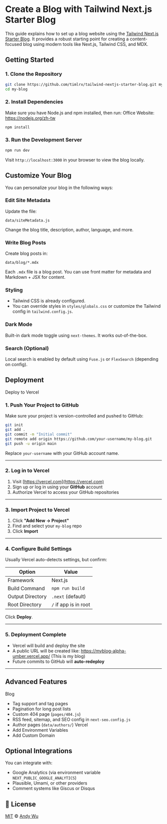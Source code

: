 # Create a Blog with Tailwind Next.js Starter Blog

This guide explains how to set up a blog website using the [Tailwind Next.js Starter Blog](https://github.com/timlrx/tailwind-nextjs-starter-blog). It provides a robust starting point for creating a content-focused blog using modern tools like Next.js, Tailwind CSS, and MDX.

## Getting Started

### 1. Clone the Repository

```bash
git clone https://github.com/timlrx/tailwind-nextjs-starter-blog.git my-blog
cd my-blog
```

### 2. Install Dependencies

Make sure you have Node.js and npm installed, then run:
Office Website: https://nodejs.org/zh-tw

```bash
npm install
```

### 3. Run the Development Server

```bash
npm run dev
```

Visit `http://localhost:3000` in your browser to view the blog locally.

## Customize Your Blog

You can personalize your blog in the following ways:

### Edit Site Metadata

Update the file:

```
data/siteMetadata.js
```

Change the blog title, description, author, language, and more.

### Write Blog Posts

Create blog posts in:

```
data/blog/*.mdx
```

Each `.mdx` file is a blog post. You can use front matter for metadata and Markdown + JSX for content.

### Styling

- Tailwind CSS is already configured.
- You can override styles in `styles/globals.css` or customize the Tailwind config in `tailwind.config.js`.

### Dark Mode

Built-in dark mode toggle using `next-themes`. It works out-of-the-box.

### Search (Optional)

Local search is enabled by default using `Fuse.js` or `FlexSearch` (depending on config).

## Deployment

Deploy to Vercel

### 1. Push Your Project to GitHub

Make sure your project is version-controlled and pushed to GitHub:

```bash
git init
git add .
git commit -m "Initial commit"
git remote add origin https://github.com/your-username/my-blog.git
git push -u origin main
```

Replace `your-username` with your GitHub account name.

---

### 2. Log in to Vercel

1. Visit [https://vercel.com](https://vercel.com)
2. Sign up or log in using your **GitHub** account
3. Authorize Vercel to access your GitHub repositories

---

### 3. Import Project to Vercel

1. Click **"Add New → Project"**
2. Find and select your `my-blog` repo
3. Click **Import**

---

### 4. Configure Build Settings

Usually Vercel auto-detects settings, but confirm:

| Option           | Value                 |
| ---------------- | --------------------- |
| Framework        | Next.js               |
| Build Command    | `npm run build`       |
| Output Directory | `.next` (default)     |
| Root Directory   | `/` if app is in root |

Click **Deploy**.

---

### 5. Deployment Complete

- Vercel will build and deploy the site
- A public URL will be created like: https://myblog-alpha-umber.vercel.app/ (This is my blog)
- Future commits to GitHub will **auto-redeploy**

---

## Advanced Features

Blog

- Tag support and tag pages
- Pagination for long post lists
- Custom 404 page (`pages/404.js`)
- RSS feed, sitemap, and SEO config in `next-seo.config.js`
- Author pages (`data/authors/`)
  Vercel
- Add Environment Variables
- Add Custom Domain

## Optional Integrations

You can integrate with:

- Google Analytics (via environment variable `NEXT_PUBLIC_GOOGLE_ANALYTICS`)
- Plausible, Umami, or other providers
- Comment systems like Giscus or Disqus

## 📄 License

[MIT](https://github.com/timlrx/tailwind-nextjs-starter-blog/blob/main/LICENSE) © [Andy Wu](https://myblog-alpha-umber.vercel.app/)
